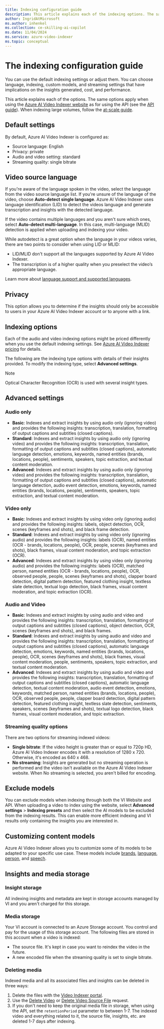 ```yaml
---
title: Indexing configuration guide
description: This article explains each of the indexing options. The same options apply when using the Azure AI Video Indexer website as for using the API.
author: IngridAtMicrosoft
ms.author: inhenkel
ms.collection: ce-skilling-ai-copilot
ms.date: 11/04/2024
ms.service: azure-video-indexer
ms.topic: conceptual
---
```


# The indexing configuration guide

You can use the default indexing settings or adjust them. You can choose language, indexing, custom models, and streaming settings that have implications on the insights generated, cost, and performance.

This article explains each of the options. The same options apply when using the [Azure AI Video Indexer website](https://www.videoindexer.ai/) as for using the API (see the [API guide](notafolder/video-indexer-use-apis.md)). When indexing large volumes, follow the [at-scale guide](considerations-when-use-at-scale.md).

## Default settings 

By default, Azure AI Video Indexer is configured as:

- Source language: English
- Privacy: private
- Audio and video setting: standard
- Streaming quality: single bitrate
  

## Video source language 

If you're aware of the language spoken in the video, select the language from the video source language list. If you're unsure of the language of the video, choose **Auto-detect single language**. Azure AI Video Indexer uses language identification (LID) to detect the videos language and generate transcription and insights with the detected language. 

If the video contains multiple languages and you aren't sure which ones, select **Auto-detect multi-language**. In this case, multi-language (MLID) detection is applied when uploading and indexing your video. 

While autodetect is a great option when the language in your videos varies, there are two points to consider when using LID or MLID: 

- LID/MLID don't support all the languages supported by Azure AI Video Indexer.
- The transcription is of a higher quality when you preselect the video’s appropriate language.

Learn more about [language support and supported languages](language-support.md). 

## Privacy 

This option allows you to determine if the insights should only be accessible to users in your Azure AI Video Indexer account or to anyone with a link. 

## Indexing options 

Each of the audio and video indexing options might be priced differently when you use the default indexing settings. See [Azure AI Video Indexer pricing](https://azure.microsoft.com/pricing/details/video-indexer/) for details.

The following are the indexing type options with details of their insights provided. To modify the indexing type, select **Advanced settings**.

> [!NOTE] 
> Optical Character Recognition (OCR) is used with several insight types.

## Advanced settings

### Audio only  

- **Basic**: Indexes and extract insights by using audio only (ignoring video) and provides the following insights: transcription, translation, formatting of output captions and subtitles (closed captions).
- **Standard**: Indexes and extract insights by using audio only (ignoring video) and provides the following insights: transcription, translation, formatting of output captions and subtitles (closed captions), automatic language detection, emotions, keywords, named entities (brands, locations, people), sentiments, speakers, topic extraction, and textual content moderation.   
- **Advanced**: Indexes and extract insights by using audio only (ignoring video) and provides the following insights: transcription, translation, formatting of output captions and subtitles (closed captions), automatic language detection, audio event detection, emotions, keywords, named entities (brands, locations, people), sentiments, speakers, topic extraction, and textual content moderation.   

### Video only 

- **Basic**: Indexes and extract insights by using video only (ignoring audio) and provides the following insights: labels, object detection, OCR, scenes (keyframes and shots), and black frame detection.
- **Standard**: Indexes and extract insights by using video only (ignoring audio) and provides the following insights: labels (OCR), named entities (OCR - brands, locations, people), OCR, people, scenes (keyframes and shots), black frames, visual content moderation, and topic extraction (OCR). 
- **Advanced**: Indexes and extract insights by using video only (ignoring audio) and provides the following insights: labels (OCR), matched person, named entities (OCR - brands, locations, people), OCR, observed people, people, scenes (keyframes and shots), clapper board detection, digital pattern detection, featured clothing insight, textless slate detection, textual logo detection, black frames, visual content moderation, and topic extraction (OCR). 

### Audio and Video   

- **Basic**: Indexes and extract insights by using audio and video and provides the following insights: transcription, translation, formatting of output captions and subtitles (closed captions), object detection, OCR, scenes (keyframes and shots), and black frames.
- **Standard**: Indexes and extract insights by using audio and video and provides the following insights: transcription, translation, formatting of output captions and subtitles (closed captions), automatic language detection, emotions, keywords, named entities (brands, locations, people), OCR, scenes (keyframes and shots), black frames, visual content moderation, people, sentiments, speakers, topic extraction, and textual content moderation.   
- **Advanced**: Indexes and extract insights by using audio and video and provides the following insights: transcription, translation, formatting of output captions and subtitles (closed captions), automatic language detection, textual content moderation, audio event detection, emotions, keywords, matched person, named entities (brands, locations, people), OCR, observed people, people, clapper board detection, digital pattern detection, featured clothing insight, textless slate detection, sentiments, speakers, scenes (keyframes and shots), textual logo detection, black frames, visual content moderation, and topic extraction.   

### Streaming quality options 

There are two options for streaming indexed videos: 

- **Single bitrate**: If the video height is greater than or equal to 720p HD, Azure AI Video Indexer encodes it with a resolution of 1280 x 720. Otherwise, it's encoded as 640 x 468.
- **No streaming**: Insights are generated but no streaming operation is performed and the video isn't available on the Azure AI Video Indexer website. When No streaming is selected, you aren't billed for encoding.

## Exclude models

You can exclude models when indexing through both the VI Website and API. When uploading a video to index using the website, select **Advanced settings** > **Indexing presets** and then select the AI models to be excluded from the indexing results. This can enable more efficient indexing and VI results only containing the insights you are interested in.

## Customizing content models 

Azure AI Video Indexer allows you to customize some of its models to be adapted to your specific use case. These models include [brands](customize-brands-model-how-to.md), [language](customize-language-model-how-to.md), [person](customize-person-model-how-to.md), and [speech](customize-speech-model-how-to.md).

## Insights and media storage

### Insight storage

All indexing insights and metadata are kept in storage accounts managed by VI and you aren't charged for this storage.

### Media storage
Your VI account is connected to an Azure Storage account. You control and pay for the usage of this storage account. The following files are stored in this account when a video is indexed:

- The source file. It's kept in case you want to reindex the video in the future.
- A new encoded file when the streaming quality is set to single bitrate.

### Deleting media

Indexed media and all its associated files and insights can be deleted in three ways:

1. Delete the files with the [Video Indexer portal](https://www.videoindexer.ai/).
1. Use the [Delete Video](https://api-portal.videoindexer.ai/api-details#api=Operations&operation=Delete-Video) or [Delete Video Source File](https://api-portal.videoindexer.ai/api-details#api=Operations&operation=Delete-Video-Source-File) request. 
1. If you don't need to keep the original media file in storage, when using the API, set the `retentionPeriod` parameter to between 1-7. The indexed video and everything related to it, the source file, insights, etc. are deleted 1-7 days after indexing.
